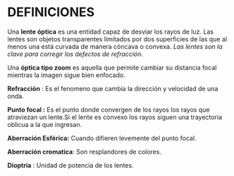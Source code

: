 # DEFINICIONES


Una **lente óptica** es una entidad capaz de desviar los rayos de luz. Las lentes son objetos transparentes limitados por dos superficies de las que al menos una está curvada de manera cóncava o convexa. *Las lentes son la clave para corregir los defectos de refracción.*



Una **óptica tipo zoom** es aquella que permite cambiar su distancia focal mientras
la imagen sigue bien enfocado.

**Refracción** : Es el fenomeno que cambia la dirección y velocidad de una onda.

**Punto focal :** Es el punto donde convergen de los rayos los rayos que atraviezan un lente.Si el lente es convexo los rayos siguen una trayectoria oblicua a la que ingresan. 



**Aberración Esférica:** Cuando difieren levemente del punto focal.

**Aberración cromatica**: Son resplandores  de colores.

**Dioptría** : Unidad de potencia de los lentes.